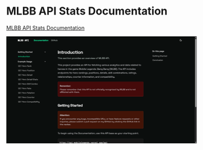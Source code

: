 # MLBB API Stats Documentation

[MLBB API Stats Documentation](https://mlbb-api-docs.vercel.app)

![MLBB API Stats Docs Interface](public/image.png)
